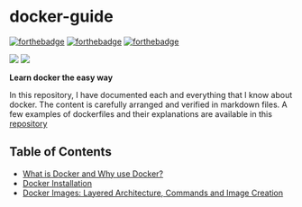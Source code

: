 # docker-guide

[![forthebadge](https://forthebadge.com/images/badges/reading-6th-grade-level.svg)](https://forthebadge.com)
[![forthebadge](https://forthebadge.com/images/badges/check-it-out.svg)](https://forthebadge.com)
[![forthebadge](https://forthebadge.com/images/badges/open-source.svg)](https://forthebadge.com)

![](https://img.shields.io/static/v1?label=Active&message=Yes&color=green?style=for-the-badglogo=docker)
![](https://img.shields.io/static/v1?label=Let's+learn&message=together&color=green?style=for-the-badglogo=docker)

__Learn docker the easy way__

In this repository, I have documented each and everything that I know about docker. The content is carefully arranged and verified in markdown files. A few examples of dockerfiles and their explanations are available in this [repository](www.pass.com) 

## <b>Table of Contents</b>
<ul>
    <li><a href="./markdown_files/what_is_docker.md">What is Docker and Why use Docker?</a></li>
    <li><a href="./markdown_files/docker_installation.md">Docker Installation</a></li>
    <li><a href="./markdown_files/docker_installation.md">Docker Images: Layered Architecture, Commands and Image Creation</a></li>
</ul>
